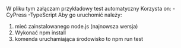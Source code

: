 W pliku tym załączam przykładowy test automatyczny
Korzysta on:
-CyPress
-TypeScript
Aby go uruchomić należy:
1) mieć zainstalowanego node.js (najnowsza wersja)
2) Wykonać npm install
3) komenda uruchamiająca środowisko to npm run test

